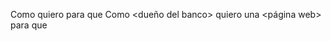Como <rol> quiero <objetivo> para que <beneficio esperado>
Como <dueño del banco> quiero una <página web> para que <mis usuarios puedan realizar todo tipo de operaciones bancarias desde su navegador>